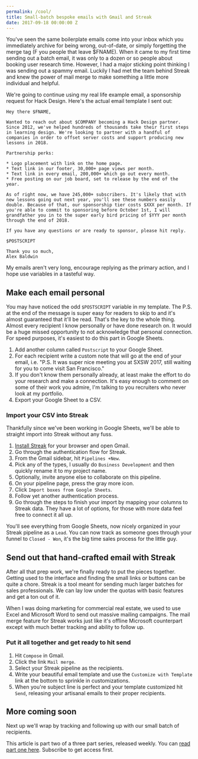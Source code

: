 ```yaml
---
permalink: /cool/
title: Small-batch bespoke emails with Gmail and Streak
date: 2017-09-18 00:00:00 Z
---
```


You've seen the same boilerplate emails come into your inbox which you immediately archive for being wrong, out-of-date, or simply forgetting the merge tag (F you people that leave $FNAME). When it came to my first time sending out a batch email, it was only to a dozen or so people about booking user research time. However, I had a major sticking point thinking I was sending out a spammy email. Luckily I had met the team behind Streak and knew the power of mail merge to make something a little more individual and helpful.

We're going to continue using my real life example email, a sponsorship request for Hack Design. Here's the actual email template I sent out:

```
Hey there $FNAME,

Wanted to reach out about $COMPANY becoming a Hack Design partner. Since 2012, we've helped hundreds of thousands take their first steps in learning design. We're looking to partner with a handful of companies in order to offset server costs and support producing new lessons in 2018.

Partnership perks:

* Logo placement with link on the home page.
* Text link in our footer, 30,000+ page views per month.
* Text link in every email, 200,000+ which go out every month.
* Free posting on our job board, set to release by the end of the year.

As of right now, we have 245,000+ subscribers. It's likely that with new lessons going out next year, you'll see these numbers easily double. Because of that, our sponsorship tier costs $XXX per month. If you're able to commit to sponsoring before October 1st, I will grandfather you in to the super early bird pricing of $YYY per month through the end of 2018.

If you have any questions or are ready to sponsor, please hit reply.

$POSTSCRIPT

Thank you so much,
Alex Baldwin
```

My emails aren't very long, encourage replying as the primary action, and I hope use variables in a tasteful way.

## Make each email personal

You may have noticed the odd `$POSTSCRIPT` variable in my template. The P.S. at the end of the message is super easy for readers to skip to and it's almost guaranteed that it'll be read. That's the key to the whole thing. Almost every recipient I know personally or have done research on. It would be a huge missed opportunity to not acknowledge that personal connection. For speed purposes, it's easiest to do this part in Google Sheets.

1. Add another column called `Postscript` to your Google Sheet.
2. For each recipient write a custom note that will go at the end of your email, i.e. "P.S. It was super nice meeting you at SXSW 2017, still waiting for you to come visit San Francisco."
3. If you don't know them personally already, at least make the effort to do your research and make a connection. It's easy enough to comment on some of their work you admire, I'm talking to you recruiters who never look at my portfolio.
4. Export your Google Sheet to a CSV.

### Import your CSV into Streak

Thankfully since we've been working in Google Sheets, we'll be able to straight import into Streak without any fuss. 

1. [Install Streak](https://www.streak.com/) for your browser and open Gmail.
2. Go through the authentication flow for Streak.
3. From the Gmail sidebar, hit `Pipelines +New`.
4. Pick any of the types, I usually do `Business Development` and then quickly rename it to my project name.
5. Optionally, invite anyone else to collaborate on this pipeline.
6. On your pipeline page, press the gray more icon.
7. Click `Import boxes from Google Sheets`.
8. Follow yet another authentication process.
9. Go through the steps to finish your import by mapping your columns to Streak data. They have a lot of options, for those with more data feel free to connect it all up.

You'll see everything from Google Sheets, now nicely organized in your Streak pipeline as a `Lead`. You can now track as someone goes through your funnel to `Closed - Won`, it's the big time sales process for the little guy.

## Send out that hand-crafted email with Streak

After all that prep work, we're finally ready to put the pieces together. Getting used to the interface and finding the small links or buttons can be quite a chore. Streak is a tool meant for sending much larger batches for sales professionals. We can lay low under the quotas with basic features and get a ton out of it. 

When I was doing marketing for commercial real estate, we used to use Excel and Microsoft Word to send out massive mailing campaigns. The mail merge feature for Streak works just like it's offline Microsoft counterpart except with much better tracking and ability to follow up.

### Put it all together and get ready to hit send

1. Hit `Compose` in Gmail.
2. Click the link `Mail merge`.
3. Select your Streak pipeline as the recipients.
4. Write your beautiful email template and use the `Customize with Template` link at the bottom to sprinkle in customizations.
5. When you're subject line is perfect and your template customized hit `Send`, releasing your artisanal emails to their proper recipients.

## More coming soon

Next up we'll wrap by tracking and following up with our small batch of recipients.

This article is part two of a three part series, released weekly. You can [read part one here](/outbound-with-clearbit/). Subscribe to get access first.
